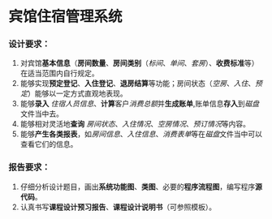 # 宾馆住宿管理系统

### 设计要求：

1. 对宾馆**基本信息**（**房间数量**、**房间类别**（*标间*、*单间*、*套房*）、**收费标准**等）在适当范围内自行规定。  
2. 能够实现**预定登记**、**入住登记**、**退房结算**等功能；房间状态（*空房*、*入住*、*预定*）能够以一定方式直观地表现。 
3. 能够**录入** *住宿人员信息*、**计算**客户*消费总额*并**生成账单**,账单信息**存入**到*磁盘*文件当中去。  
4. 能够相对灵活地**查询** *房间状态*、*入住情况*、*空房情况*、*预订情况*等内容。 
5. 能够**产生各类报表**，如*房间信息*、*入住信息*、*消费表单*等在*磁盘*文件当中可以查看它们的信息。


### 报告要求：
1. 仔细分析设计题目，画出**系统功能图**、**类图**、必要的**程序流程图**，编写程序**源代码**。
2. 认真书写**课程设计预习报告**、**课程设计说明书**（可参照模板）。
